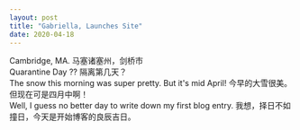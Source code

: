 ```yaml
---
layout: post
title: "Gabriella, Launches Site"
date: 2020-04-18
---
```


Cambridge, MA. 马塞诸塞州，剑桥市<br/>
Quarantine Day ?? 隔离第几天？<br/>
The snow this morning was super pretty. But it's mid April! 今早的大雪很美。但现在可是四月中啊！<br/>
Well, I guess no better day to write down my first blog entry. 我想，择日不如撞日，今天是开始博客的良辰吉日。<br/>
